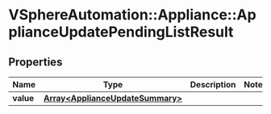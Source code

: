# VSphereAutomation::Appliance::ApplianceUpdatePendingListResult

## Properties
Name | Type | Description | Notes
------------ | ------------- | ------------- | -------------
**value** | [**Array&lt;ApplianceUpdateSummary&gt;**](ApplianceUpdateSummary.md) |  | 


